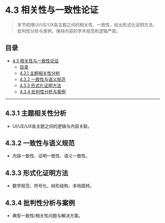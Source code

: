 # 4.3 相关性与一致性论证

> 本节梳理UI/UE/UX各主题之间的相关性、一致性，给出形式化证明方法、批判性分析与案例，保持内容的学术规范和逻辑严密。

## 目录

- [4.3 相关性与一致性论证](#43-相关性与一致性论证)
  - [目录](#目录)
  - [4.3.1 主题相关性分析](#431-主题相关性分析)
  - [4.3.2 一致性与语义规范](#432-一致性与语义规范)
  - [4.3.3 形式化证明方法](#433-形式化证明方法)
  - [4.3.4 批判性分析与案例](#434-批判性分析与案例)

---

## 4.3.1 主题相关性分析

- UI/UE/UX各主题之间的逻辑与内容关联。

## 4.3.2 一致性与语义规范

- 内容一致性、证明一致性、语义一致性。

## 4.3.3 形式化证明方法

- 数学规范、符号化、树形结构、本地跳转。

## 4.3.4 批判性分析与案例

- 典型一致性/相关性问题与解决方案。
